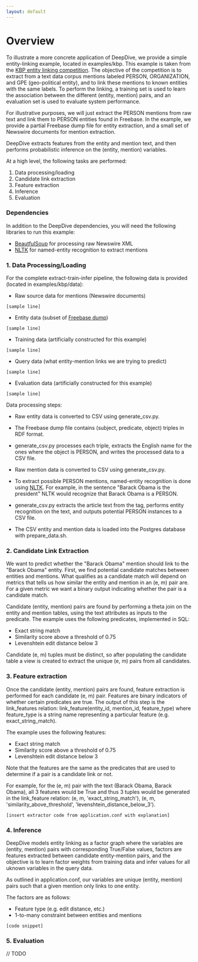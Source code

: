 ```yaml
---
layout: default
---
```


# Overview

To illustrate a more concrete application of DeepDive, we provide a simple entity-linking example, located in examples/kbp. This example is taken from the [KBP entity linking competition](http://www.nist.gov/tac/2013/KBP/EntityLinking/). The objective of the competition is to extract from a text data corpus mentions labeled PERSON, ORGANIZATION, and GPE (geo-political entity), and to link these mentions to known entities with the same labels. To perform the linking, a training set is used to learn the association between the different (entity, mention) pairs, and an evaluation set is used to evaluate system performance.

For illustrative purposes, we will just extract the PERSON mentions from raw text and link them to PERSON entities found in Freebase. In the example, we provide a partial Freebase dump file for entity extraction, and a small set of Newswire documents for mention extraction.

DeepDive extracts features from the entity and mention text, and then performs probabilistic inference on the (entity, mention) variables.

At a high level, the following tasks are performed:
1. Data processing/loading
2. Candidate link extraction
3. Feature extraction
4. Inference
5. Evaluation


### Dependencies

In addition to the DeepDive dependencies, you will need the following libraries to run this example:
* [BeautfulSoup]() for processing raw Newswire XML
* [NLTK]() for named-entity recognition to extract mentions


### 1. Data Processing/Loading

For the complete extract-train-infer pipeline, the following data is provided (located in examples/kbp/data):

- Raw source data for mentions (Newswire documents)

```
[sample line]
```

- Entity data (subset of [Freebase dump](https://developers.google.com/freebase/data))

```
[sample line]
```

- Training data (artificially constructed for this example)

```
[sample line]
```

- Query data (what entity-mention links we are trying to predict)

```
[sample line]
```

- Evaluation data (artificially constructed for this example)

```
[sample line]
```

Data processing steps:

- Raw entity data is converted to CSV using generate_csv.py.
 - The Freebase dump file contains (subject, predicate, object) triples in RDF format.
 - generate_csv.py processes each triple, extracts the English name for the ones where the object is PERSON, and writes the processed data to a CSV file.

- Raw mention data is converted to CSV using generate_csv.py.
 - To extract possible PERSON mentions, named-entity recognition is done using [NLTK](http://nltk.org/). For example, in the sentence "Barack Obama is the president" NLTK would recognize that Barack Obama is a PERSON.
 - generate_csv.py extracts the article text from the <text> tag, performs entity recognition on the text, and outputs potential PERSON instances to a CSV file.

- The CSV entity and mention data is loaded into the Postgres database with prepare_data.sh.


### 2. Candidate Link Extraction

We want to predict whether the "Barack Obama" mention should link to the "Barack Obama" entity. First, we find potential candidate matches between entities and mentions. What qualifies as a candidate match will depend on metrics that tells us how similar the entity and mention in an (e, m) pair are. For a given metric we want a binary output indicating whether the pair is a candidate match.

Candidate (entity, mention) pairs are found by performing a theta join on the entity and mention tables, using the text attributes as inputs to the predicate. The example uses the following predicates, implemented in SQL:
- Exact string match
- Similarity score above a threshold of 0.75
- Levenshtein edit distance below 3

Candidate (e, m) tuples must be distinct, so after populating the candidate table a view is created to extract the unique (e, m) pairs from all candidates. 

### 3. Feature extraction

Once the candidate (entity, mention) pairs are found, feature extraction is performed for each candidate (e, m) pair. Features are binary indicators of whether certain predicates are true. The output of this step is the link_features relation: link_feature(entity_id, mention_id, feature_type) where feature_type is a string name representing a particular feature (e.g. exact_string_match). 

 The example uses the following features:
- Exact string match
- Similarity score above a threshold of 0.75
- Levenshtein edit distance below 3

Note that the features are the same as the predicates that are used to determine if a pair is a candidate link or not.

For example, for the (e, m) pair with the text (Barack Obama, Barack Obama), all 3 features would be True and thus 3 tuples would be generated in the link_feature relation: (e, m, 'exact_string_match'), (e, m, 'similarity_above_threshold', 'levenshtein_distance_below_3').

```
[insert extractor code from application.conf with explanation]
```

### 4. Inference

DeepDive models entity linking as a factor graph where the variables are (entity, mention) pairs with corresponding True/False values, factors are features extracted between candidate entity-mention pairs, and the objective is to learn factor weights from training data and infer values for all uknown variables in the query data.

As outlined in application.conf, our variables are unique (entity, mention) pairs such that a given mention only links to one entity.

The factors are as follows:
- Feature type (e.g. edit distance, etc.)
- 1-to-many constraint between entities and mentions

```
[code snippet]
```

### 5. Evaluation

// TODO
